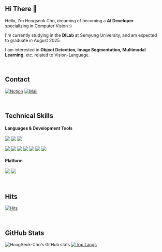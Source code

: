 
## Hi There 👋 
Hello, I'm Hongseok Cho, dreaming of becoming a **AI Developer** specializing in Computer Vision :)

I'm currently studying in the **DILab** at Semyung University, and am expected to graduate in August 2025.

I am interested in **Object Detection, Image Segmentation, Multimodal Learning**, etc. related to Vision-Language.

<br/>

## Contact
[![Notion](https://img.shields.io/badge/Notion-000000?style=flat-square&logo=Notion&logoColor=white)](https://dv-hs99.notion.site/HongSeok-Cho-17c3b25eed5a8011a766f330b51c039b?pvs=4)
[![Mail](https://img.shields.io/badge/dvelopfutureman@gmail.com-e10915?style=flat-square&logo=Gmail&logoColor=white)](dvelopfutureman@gmail.com)



<br/>


## Technical Skills 
#### Languages & Development Tools
<img src="https://img.shields.io/badge/Python-3776AB?style=flat-square&logo=Python&logoColor=white"/> <img src="https://img.shields.io/badge/Pytorch-EE4C2C?style=flat-square&logo=Pytorch&logoColor=white"/> <img src="https://img.shields.io/badge/TensorFlow-FF6F00?style=flat-square&logo=TensorFlow&logoColor=white"/> 

<img src="https://img.shields.io/badge/PyCharm-000000?style=flat-square&logo=PyCharm&logoColor=white"/> <img src="https://img.shields.io/badge/VSCode-007ACC?style=flat-square&logo=Visual Studio Code&logoColor=white"/> <img src="https://img.shields.io/badge/Anaconda-44A833?style=flat-square&logo=Anaconda&logoColor=white"/> <img src="https://img.shields.io/badge/Jupyter-F37626?style=flat-square&logo=Jupyter&logoColor=white"/> <img src="https://img.shields.io/badge/Google Colab-F9AB00?style=flat-square&logo=Google Colab&logoColor=white"/> <img src="https://img.shields.io/badge/Streamlit-FF4B4B?style=flat-square&logo=Streamlit&logoColor=white"/>
 <img src="https://img.shields.io/badge/MySQL-4479A1?style=flat-square&logo=MySQL&logoColor=white"/> 


#### Platform
<img src="https://img.shields.io/badge/Windows-0078D6?style=flat-square&logo=Windows&logoColor=white"/> <img src="https://img.shields.io/badge/Linux-FCC624?style=flat-square&logo=Linux&logoColor=white"/> 

<br/>

## Hits
[![Hits](https://hits.seeyoufarm.com/api/count/incr/badge.svg?url=https%3A%2F%2Fgithub.com%2FCho-Hong-Seok&count_bg=%2379C83D&title_bg=%23555555&icon=&icon_color=%23E7E7E7&title=hits&edge_flat=false)](https://hits.seeyoufarm.com)          

<br/>

## GitHub Stats
![HongSeok-Cho's GitHub stats](https://github-readme-stats.vercel.app/api?username=celestialxevermore&show_icons=true&theme=dracula)
[![Top Langs](https://github-readme-stats.vercel.app/api/top-langs/?username=celestialxevermore&layout=compact&theme=dracula)](https://github.com/anuraghazra/github-readme-stats)

